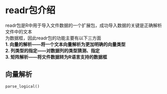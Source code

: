 # readr包介绍
readr包是R中用于导入文件数据的一个扩展包，成功导入数据的关键是正确解析文件中的文本  
为数据框，因此readr包的功能主要有以下三方面  
**1.  向量的解析——将一个文本向量解析为更加明确的向量类型**  
**2.  列类型的指定——对数据列的类型猜测、指定**  
**3.  矩阵解析——将文件数据转为R语言支持的数据框**    
## 向量解析
`parse_logical()`
